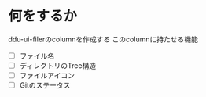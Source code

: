 # 何をするか
ddu-ui-filerのcolumnを作成する
このcolumnに持たせる機能
- [ ] ファイル名
- [ ] ディレクトリのTree構造
- [ ] ファイルアイコン
- [ ] Gitのステータス
